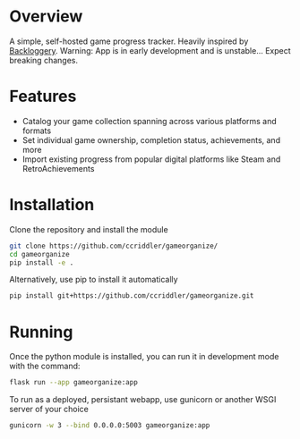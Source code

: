 # Overview
A simple, self-hosted game progress tracker. Heavily inspired by [Backloggery](https://backloggery.com/).
Warning: App is in early development and is unstable... Expect breaking changes.

# Features
- Catalog your game collection spanning across various platforms and formats
- Set individual game ownership, completion status, achievements, and more
- Import existing progress from popular digital platforms like Steam and RetroAchievements

# Installation

Clone the repository and install the module
```bash
git clone https://github.com/ccriddler/gameorganize/
cd gameorganize
pip install -e .
```

Alternatively, use pip to install it automatically
```bash
pip install git+https://github.com/ccriddler/gameorganize.git
```

# Running
Once the python module is installed, you can run it in development mode with the command:
```bash
flask run --app gameorganize:app
```

To run as a deployed, persistant webapp, use gunicorn or another WSGI server of your choice
```bash
gunicorn -w 3 --bind 0.0.0.0:5003 gameorganize:app
```
